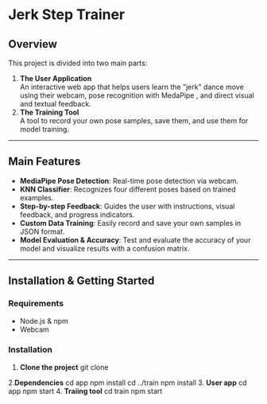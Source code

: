 # Jerk Step Trainer 

## Overview

This project is divided into two main parts:

1. **The User Application**  
   An interactive web app that helps users learn the "jerk" dance move using their webcam, pose recognition with MedaPipe , and direct visual and textual feedback.
2. **The Training Tool**  
   A tool to record your own pose samples, save them, and use them for model training.

---

## Main Features

- **MediaPipe Pose Detection**: Real-time pose detection via webcam.
- **KNN Classifier**: Recognizes four different poses based on trained examples.
- **Step-by-step Feedback**: Guides the user with instructions, visual feedback, and progress indicators.
- **Custom Data Training**: Easily record and save your own samples in JSON format.
- **Model Evaluation & Accuracy**: Test and evaluate the accuracy of your model and visualize results with a confusion matrix.

---

## Installation & Getting Started

### Requirements

- Node.js & npm 
- Webcam

### Installation

1. **Clone the project**
   git clone <TMHTJ-pose-model>

2.**Dependencies**
cd app
npm install
cd ../train
npm install
3. **User app**
cd app
npm start
4. **Traiing tool**
cd train
npm start


